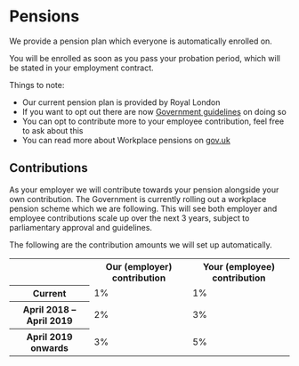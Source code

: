# Pensions

We provide a pension plan which everyone is automatically enrolled on.

You will be enrolled as soon as you pass your probation period, which will be stated in your employment contract.

Things to note:

- Our current pension plan is provided by Royal London
- If you want to opt out there are now [Government guidelines](https://www.gov.uk/workplace-pensions/if-you-want-to-leave-your-workplace-pension-scheme) on doing so
- You can opt to contribute more to your employee contribution, feel free to ask about this
- You can read more about Workplace pensions on [gov.uk](https://www.gov.uk/workplace-pensions/about-workplace-pensions)

## Contributions

As your employer we will contribute towards your pension alongside your own contribution. The Government is currently rolling out a workplace pension scheme which we are following. This will see both employer and employee contributions scale up over the next 3 years, subject to parliamentary approval and guidelines.

The following are the contribution amounts we will set up automatically.

<table>
  <tr>
    <th>&nbsp;</th>
    <th>Our (employer) contribution</th>
    <th>Your (employee) contribution</th>
  </tr>
  <tr>
    <th>Current</th>
    <td>1%</td>
    <td>1%</td>
  </tr>
  <tr>
    <th>April 2018 – April 2019</th>
    <td>2%</td>
    <td>3%</td>
  </tr>
  <tr>
    <th>April 2019 onwards</th>
    <td>3%</td>
    <td>5%</td>
  </tr>
</table>
